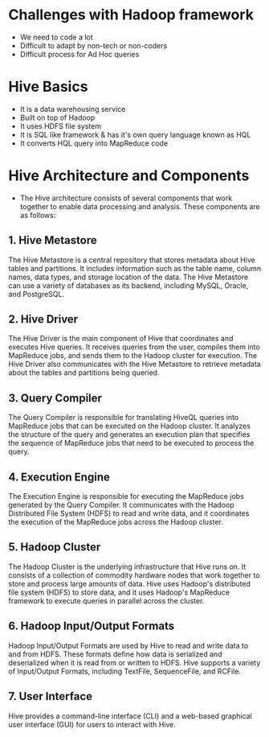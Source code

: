# Challenges with Hadoop framework
- We need to code a lot
- Difficult to adapt by non-tech or non-coders
- Difficult process for Ad Hoc queries

# Hive Basics
- It is a data warehousing service
- Built on top of Hadoop
- It uses HDFS file system
- It is SQL like framework & has it's own query language known as HQL
- It converts HQL query into MapReduce code

# Hive Architecture and Components

- The Hive architecture consists of several components that work together to enable data processing and analysis. These components are as follows:

## 1. Hive Metastore
The Hive Metastore is a central repository that stores metadata about Hive tables and partitions. It includes information such as the table name, column names, data types, and storage location of the data. The Hive Metastore can use a variety of databases as its backend, including MySQL, Oracle, and PostgreSQL.

## 2. Hive Driver
The Hive Driver is the main component of Hive that coordinates and executes Hive queries. It receives queries from the user, compiles them into MapReduce jobs, and sends them to the Hadoop cluster for execution. The Hive Driver also communicates with the Hive Metastore to retrieve metadata about the tables and partitions being queried.

## 3. Query Compiler
The Query Compiler is responsible for translating HiveQL queries into MapReduce jobs that can be executed on the Hadoop cluster. It analyzes the structure of the query and generates an execution plan that specifies the sequence of MapReduce jobs that need to be executed to process the query.

## 4. Execution Engine
The Execution Engine is responsible for executing the MapReduce jobs generated by the Query Compiler. It communicates with the Hadoop Distributed File System (HDFS) to read and write data, and it coordinates the execution of the MapReduce jobs across the Hadoop cluster.

## 5. Hadoop Cluster
The Hadoop Cluster is the underlying infrastructure that Hive runs on. It consists of a collection of commodity hardware nodes that work together to store and process large amounts of data. Hive uses Hadoop's distributed file system (HDFS) to store data, and it uses Hadoop's MapReduce framework to execute queries in parallel across the cluster.

## 6. Hadoop Input/Output Formats
Hadoop Input/Output Formats are used by Hive to read and write data to and from HDFS. These formats define how data is serialized and deserialized when it is read from or written to HDFS. Hive supports a variety of Input/Output Formats, including TextFile, SequenceFile, and RCFile.

## 7. User Interface
Hive provides a command-line interface (CLI) and a web-based graphical user interface (GUI) for users to interact with Hive.
